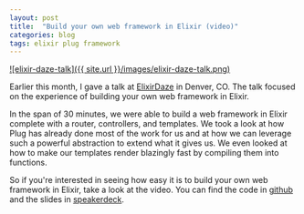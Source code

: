 ```yaml
---
layout: post
title:  "Build your own web framework in Elixir (video)"
categories: blog
tags: elixir plug framework
---
```


[![elixir-daze-talk]({{ site.url }}/images/elixir-daze-talk.png)][youtube]

Earlier this month, I gave a talk at [ElixirDaze] in Denver, CO. The talk
focused on the experience of building your own web framework in Elixir.

In the span of 30 minutes, we were able to build a web framework in Elixir
complete with a router, controllers, and templates. We took a look at how Plug
has already done most of the work for us and at how we can leverage such a
powerful abstraction to extend what it gives us. We even looked at how to make
our templates render blazingly fast by compiling them into functions.

So if you're interested in seeing how easy it is to build your own web framework
in Elixir, take a look at the video. You can find the code in
[github] and the slides in [speakerdeck].


[ElixirDaze]: http://www.elixirdaze.com/
[github]: https://github.com/germsvel/daze
[youtube]: https://www.youtube.com/watch?v=Z0Z4wu4CPgQ&t=8s
[speakerdeck]: https://speakerdeck.com/germsvel/build-your-own-web-framework-in-elixir
